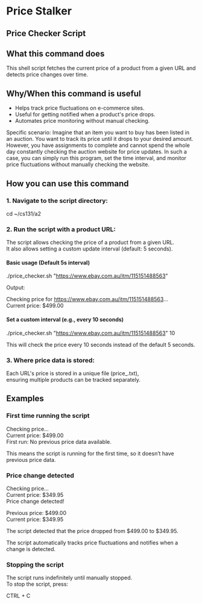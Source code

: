 # Price Stalker

## Price Checker Script  

## What this command does  
This shell script fetches the current price of a product from a given URL and detects price changes over time.  

## Why/When this command is useful  
- Helps track price fluctuations on e-commerce sites.  
- Useful for getting notified when a product's price drops.  
- Automates price monitoring without manual checking.  

Specific scenario: Imagine that an item you want to buy has been listed in an auction. You want to track its price until it drops to your desired amount. However, you have assignments to complete and cannot spend the whole day constantly checking the auction website for price updates. In such a case, you can simply run this program, set the time interval, and monitor price fluctuations without manually checking the website.  

## How you can use this command  

### 1. Navigate to the script directory:  
cd ~/cs131/a2  

### 2. Run the script with a product URL:  
The script allows checking the price of a product from a given URL.  
It also allows setting a custom update interval (default: 5 seconds).  

#### Basic usage (Default 5s interval)  
./price_checker.sh "https://www.ebay.com.au/itm/115151488563"  

Output:  

Checking price for https://www.ebay.com.au/itm/115151488563...  
Current price: $499.00  

#### Set a custom interval (e.g., every 10 seconds)  
./price_checker.sh "https://www.ebay.com.au/itm/115151488563" 10  

This will check the price every 10 seconds instead of the default 5 seconds.  

### 3. Where price data is stored:  
Each URL's price is stored in a unique file (price_<hash>.txt),  
ensuring multiple products can be tracked separately.  

## Examples  

### First time running the script  
Checking price...  
Current price: $499.00  
First run: No previous price data available.  

This means the script is running for the first time, so it doesn’t have previous price data.  

### Price change detected  
Checking price...  
Current price: $349.95  
Price change detected!  

Previous price: $499.00  
Current price: $349.95  

The script detected that the price dropped from $499.00 to $349.95.  

The script automatically tracks price fluctuations and notifies when a change is detected.  

### Stopping the script  
The script runs indefinitely until manually stopped.  
To stop the script, press:  

CTRL + C  
